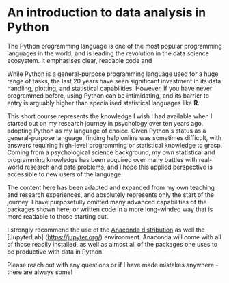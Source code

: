 # An introduction to data analysis in Python

The Python programming language is one of the most popular programming languages in the world, and is leading the revolution in the data science ecosystem. It emphasises clear, readable code and

While Python is a general-purpose programming language used for a huge range of tasks, the last 20 years have seen significant investment in its data handling, plotting, and statistical capabilities. However, if you have never programmed before, using Python can be intimidating, and its barrier to entry is arguably higher than specialised statistical languages like **R**. 

This short course represents the knowledge I wish I had available when I started out on my research journey in psychology over ten years ago, adopting Python as my language of choice. Given Python's status as a general-purpose language, finding help online was sometimes difficult, with answers requiring high-level programming or statistical knowledge to grasp. Coming from a psychological science background, my own statistical and programming knowledge has been acquired over many battles with real-world research and data problems, and I hope this applied perspective is accessible to new users of the language.

The content here has been adapted and expanded from my own teaching and research experiences, and absolutely represents only the start of the journey. I have purposefully omitted many advanced capabilities of the packages shown here, or written code in a more long-winded way that is more readable to those starting out.

I strongly recommend the use of the [Anaconda distribution](https://www.anaconda.com/products/distribution) as well the [JupyterLab] (https://jupyter.org/) environment. Anaconda will come with all of those readily installed, as well as almost all of the packages one uses to be productive with data in Python.

Please reach out with any questions or if I have made mistakes anywhere - there are always some!

```{tableofcontents}
```
